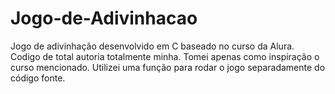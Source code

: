 # Jogo-de-Adivinhacao
Jogo de adivinhação desenvolvido em C baseado no curso da  Alura.
Codigo de total autoria totalmente minha.
Tomei apenas como inspiração o curso mencionado.
Utilizei uma função para rodar o jogo separadamente do código fonte.
